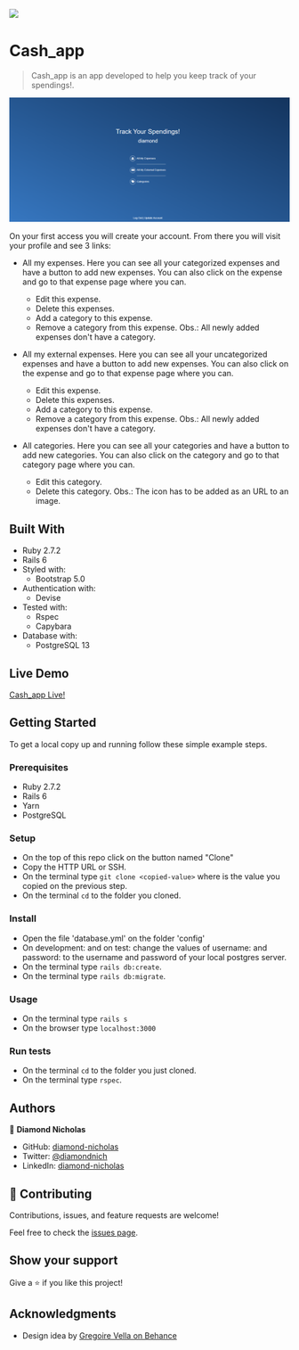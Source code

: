 ![](https://img.shields.io/badge/Microverse-blueviolet)

# Cash_app

> Cash_app is an app developed to help you keep track of your spendings!.

![screenshot](./docs/cash_app.png)

On your first access you will create your account.
From there you will visit your profile and see 3 links:

- All my expenses.
  Here you can see all your categorized expenses and have a button to add new expenses.
  You can also click on the expense and go to that expense page where you can.
    - Edit this expense.
    - Delete this expenses.
    - Add a category to this expense.
    - Remove a category from this expense.
  Obs.: All newly added expenses don't have a category.

- All my external expenses.
  Here you can see all your uncategorized expenses and have a button to add new expenses.
  You can also click on the expense and go to that expense page where you can.
    - Edit this expense.
    - Delete this expenses.
    - Add a category to this expense.
    - Remove a category from this expense.
  Obs.: All newly added expenses don't have a category.

- All categories.
  Here you can see all your categories and have a button to add new categories.
  You can also click on the category and go to that category page where you can.
    - Edit this category.
    - Delete this category.
  Obs.: The icon has to be added as an URL to an image.


## Built With

- Ruby 2.7.2
- Rails 6
- Styled with:
  - Bootstrap 5.0
- Authentication with:
  - Devise
- Tested with:
  - Rspec
  - Capybara
- Database with:
  - PostgreSQL 13

## Live Demo

[Cash_app Live!]()


## Getting Started

To get a local copy up and running follow these simple example steps.

### Prerequisites

- Ruby 2.7.2
- Rails 6
- Yarn
- PostgreSQL

### Setup

- On the top of this repo click on the button named "Clone"
- Copy the HTTP URL or SSH.
- On the terminal type `git clone <copied-value>` where <copied-value> is the value you copied on the previous step.
- On the terminal `cd` to the folder you cloned.

### Install

- Open the file 'database.yml' on the folder 'config'
- On development: and on test: change the values of username: and password: to the username and password of your local postgres server.
- On the terminal type `rails db:create`.
- On the terminal type `rails db:migrate`.

### Usage

- On the terminal type `rails s`
- On the browser type `localhost:3000`

### Run tests

- On the terminal `cd` to the folder you just cloned.
- On the terminal type `rspec`.

## Authors

👤 **Diamond Nicholas**

- GitHub: [diamond-nicholas](https://github.com/diamond-nicholas)
- Twitter: [@diamondnich](https://twitter.com/diamondnich)
- LinkedIn: [diamond-nicholas](linkedin.com/in/diamond-nicholas/)

## 🤝 Contributing

Contributions, issues, and feature requests are welcome!

Feel free to check the [issues page](https://github.com/diamond-nicholas/cash_app/issues).

## Show your support

Give a ⭐️ if you like this project!

## Acknowledgments

- Design idea by [Gregoire Vella on Behance](https://www.behance.net/gallery/19759151/Snapscan-iOs-design-and-branding?tracking_source=)
